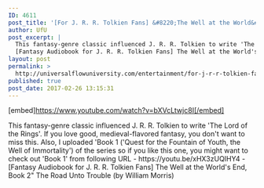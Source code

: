 ```yaml
---
ID: 4611
post_title: '[For J. R. R. Tolkien Fans] &#8220;The Well at the World&#8217;s End&#8221; AKA: the Fountain of Immortality (Book 2)'
author: UfU
post_excerpt: |
  This fantasy-genre classic influenced J. R. R. Tolkien to write 'The Lord of the Rings'. If you love good, medieval-flavored fantasy, you don't want to miss this. Also, I uploaded 'Book 1 ('Quest for the Fountain of Youth, the Well of Immortality') of the series so if you like this one, you might want to check out 'Book 1' from following URL - https://youtu.be/xHX3zUQIHY4    -
  [Fantasy Audiobook for J. R. R. Tolkien Fans] The Well at the World's End, Book 2" The Road Unto Trouble (by William Morris)
layout: post
permalink: >
  http://universalflowuniversity.com/entertainment/for-j-r-r-tolkien-fans-the-well-at-the-worlds-end-aka-the-fountain-of-immortality-book-2/
published: true
post_date: 2017-02-26 13:15:31
---
```

[embed]https://www.youtube.com/watch?v=bXVcLtwjc8I[/embed]<br>
<p>This fantasy-genre classic influenced J. R. R. Tolkien to write 'The Lord of the Rings'. If you love good, medieval-flavored fantasy, you don't want to miss this. Also, I uploaded 'Book 1 ('Quest for the Fountain of Youth, the Well of Immortality') of the series so if you like this one, you might want to check out 'Book 1' from following URL - https://youtu.be/xHX3zUQIHY4    -  
[Fantasy Audiobook for J. R. R. Tolkien Fans] The Well at the World's End, Book 2" The Road Unto Trouble (by William Morris)</p>